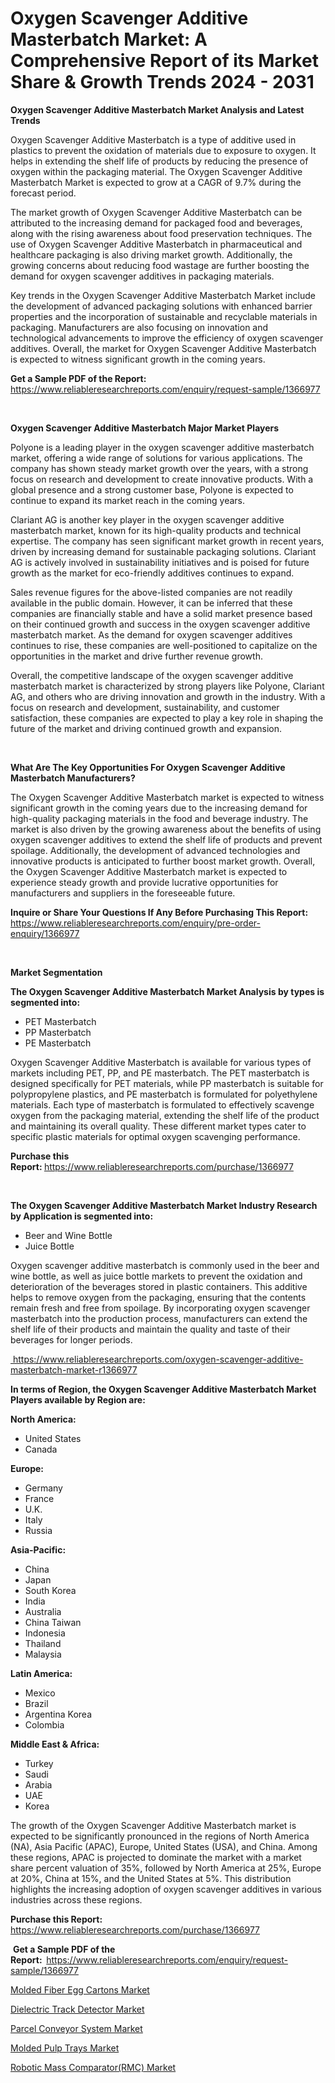 <p><h1>Oxygen Scavenger Additive Masterbatch Market: A Comprehensive Report of its Market Share & Growth Trends 2024 - 2031</h1></p><p><strong>Oxygen Scavenger Additive Masterbatch Market Analysis and Latest Trends</strong></p>
<p><p>Oxygen Scavenger Additive Masterbatch is a type of additive used in plastics to prevent the oxidation of materials due to exposure to oxygen. It helps in extending the shelf life of products by reducing the presence of oxygen within the packaging material. The Oxygen Scavenger Additive Masterbatch Market is expected to grow at a CAGR of 9.7% during the forecast period.</p><p>The market growth of Oxygen Scavenger Additive Masterbatch can be attributed to the increasing demand for packaged food and beverages, along with the rising awareness about food preservation techniques. The use of Oxygen Scavenger Additive Masterbatch in pharmaceutical and healthcare packaging is also driving market growth. Additionally, the growing concerns about reducing food wastage are further boosting the demand for oxygen scavenger additives in packaging materials.</p><p>Key trends in the Oxygen Scavenger Additive Masterbatch Market include the development of advanced packaging solutions with enhanced barrier properties and the incorporation of sustainable and recyclable materials in packaging. Manufacturers are also focusing on innovation and technological advancements to improve the efficiency of oxygen scavenger additives. Overall, the market for Oxygen Scavenger Additive Masterbatch is expected to witness significant growth in the coming years.</p></p>
<p><strong>Get a Sample PDF of the Report:&nbsp;</strong> <a href="https://www.reliableresearchreports.com/enquiry/request-sample/1366977">https://www.reliableresearchreports.com/enquiry/request-sample/1366977</a></p>
<p>&nbsp;</p>
<p><strong>Oxygen Scavenger Additive Masterbatch Major Market Players</strong></p>
<p><p>Polyone is a leading player in the oxygen scavenger additive masterbatch market, offering a wide range of solutions for various applications. The company has shown steady market growth over the years, with a strong focus on research and development to create innovative products. With a global presence and a strong customer base, Polyone is expected to continue to expand its market reach in the coming years.</p><p>Clariant AG is another key player in the oxygen scavenger additive masterbatch market, known for its high-quality products and technical expertise. The company has seen significant market growth in recent years, driven by increasing demand for sustainable packaging solutions. Clariant AG is actively involved in sustainability initiatives and is poised for future growth as the market for eco-friendly additives continues to expand.</p><p>Sales revenue figures for the above-listed companies are not readily available in the public domain. However, it can be inferred that these companies are financially stable and have a solid market presence based on their continued growth and success in the oxygen scavenger additive masterbatch market. As the demand for oxygen scavenger additives continues to rise, these companies are well-positioned to capitalize on the opportunities in the market and drive further revenue growth.</p><p>Overall, the competitive landscape of the oxygen scavenger additive masterbatch market is characterized by strong players like Polyone, Clariant AG, and others who are driving innovation and growth in the industry. With a focus on research and development, sustainability, and customer satisfaction, these companies are expected to play a key role in shaping the future of the market and driving continued growth and expansion.</p></p>
<p>&nbsp;</p>
<p><strong>What Are The Key Opportunities For Oxygen Scavenger Additive Masterbatch Manufacturers?</strong></p>
<p><p>The Oxygen Scavenger Additive Masterbatch market is expected to witness significant growth in the coming years due to the increasing demand for high-quality packaging materials in the food and beverage industry. The market is also driven by the growing awareness about the benefits of using oxygen scavenger additives to extend the shelf life of products and prevent spoilage. Additionally, the development of advanced technologies and innovative products is anticipated to further boost market growth. Overall, the Oxygen Scavenger Additive Masterbatch market is expected to experience steady growth and provide lucrative opportunities for manufacturers and suppliers in the foreseeable future.</p></p>
<p><strong>Inquire or Share Your Questions If Any Before Purchasing This Report:</strong> <a href="https://www.reliableresearchreports.com/enquiry/pre-order-enquiry/1366977">https://www.reliableresearchreports.com/enquiry/pre-order-enquiry/1366977</a></p>
<p>&nbsp;</p>
<p><strong>Market Segmentation</strong></p>
<p><strong>The Oxygen Scavenger Additive Masterbatch Market Analysis by types is segmented into:</strong></p>
<p><ul><li>PET Masterbatch</li><li>PP Masterbatch</li><li>PE Masterbatch</li></ul></p>
<p><p>Oxygen Scavenger Additive Masterbatch is available for various types of markets including PET, PP, and PE masterbatch. The PET masterbatch is designed specifically for PET materials, while PP masterbatch is suitable for polypropylene plastics, and PE masterbatch is formulated for polyethylene materials. Each type of masterbatch is formulated to effectively scavenge oxygen from the packaging material, extending the shelf life of the product and maintaining its overall quality. These different market types cater to specific plastic materials for optimal oxygen scavenging performance.</p></p>
<p><strong>Purchase this Report:&nbsp;</strong><a href="https://www.reliableresearchreports.com/purchase/1366977">https://www.reliableresearchreports.com/purchase/1366977</a></p>
<p>&nbsp;</p>
<p><strong>The Oxygen Scavenger Additive Masterbatch Market Industry Research by Application is segmented into:</strong></p>
<p><ul><li>Beer and Wine Bottle</li><li>Juice Bottle</li></ul></p>
<p><p>Oxygen scavenger additive masterbatch is commonly used in the beer and wine bottle, as well as juice bottle markets to prevent the oxidation and deterioration of the beverages stored in plastic containers. This additive helps to remove oxygen from the packaging, ensuring that the contents remain fresh and free from spoilage. By incorporating oxygen scavenger masterbatch into the production process, manufacturers can extend the shelf life of their products and maintain the quality and taste of their beverages for longer periods.</p></p>
<p><a href="https://www.reliableresearchreports.com/oxygen-scavenger-additive-masterbatch-market-r1366977">&nbsp;https://www.reliableresearchreports.com/oxygen-scavenger-additive-masterbatch-market-r1366977</a></p>
<p><strong>In terms of Region, the Oxygen Scavenger Additive Masterbatch Market Players available by Region are:</strong></p>
<p>
    <p> <strong> North America: </strong>
        <ul>
            <li>United States</li>
            <li>Canada</li>
        </ul>
        </p> 
    <p> <strong> Europe: </strong>
        <ul>
            <li>Germany</li>
            <li>France</li>
            <li>U.K.</li>
            <li>Italy</li>
            <li>Russia</li>
        </ul>
        </p> 
    <p> <strong> Asia-Pacific: </strong>
        <ul>
            <li>China</li>
            <li>Japan</li>
            <li>South Korea</li>
            <li>India</li>
            <li>Australia</li>
            <li>China Taiwan</li>
            <li>Indonesia</li>
            <li>Thailand</li>
            <li>Malaysia</li>
        </ul>
        </p> 
    <p> <strong> Latin America: </strong>
        <ul>
            <li>Mexico</li>
            <li>Brazil</li>
            <li>Argentina Korea</li>
            <li>Colombia</li>
        </ul>
        </p> 
    <p> <strong> Middle East & Africa: </strong>
        <ul>
            <li>Turkey</li>
            <li>Saudi</li>
            <li>Arabia</li>
            <li>UAE</li>
            <li>Korea</li>
        </ul>
    </p>
    </p>
<p><p>The growth of the Oxygen Scavenger Additive Masterbatch market is expected to be significantly pronounced in the regions of North America (NA), Asia Pacific (APAC), Europe, United States (USA), and China. Among these regions, APAC is projected to dominate the market with a market share percent valuation of 35%, followed by North America at 25%, Europe at 20%, China at 15%, and the United States at 5%. This distribution highlights the increasing adoption of oxygen scavenger additives in various industries across these regions.</p></p>
<p><strong>Purchase this Report: </strong><a href="https://www.reliableresearchreports.com/purchase/1366977">https://www.reliableresearchreports.com/purchase/1366977</a></p>
<p>&nbsp;<strong>Get a Sample PDF of the Report:&nbsp;&nbsp;</strong><a href="https://www.reliableresearchreports.com/enquiry/request-sample/1366977">https://www.reliableresearchreports.com/enquiry/request-sample/1366977</a></p>
<p><strong></strong></p>
<p><p><a href="https://github.com/joannagoyvaerts/Market-Research-Report-List-3/blob/main/molded-fiber-egg-cartons-market.md">Molded Fiber Egg Cartons Market</a></p><p><a href="https://www.linkedin.com/pulse/dielectric-track-detector-market-overview-global-trends-future-eqszf">Dielectric Track Detector Market</a></p><p><a href="https://issuu.com/reportprime-2/docs/parcel-conveyor-system-market-size-2030.pptx">Parcel Conveyor System Market</a></p><p><a href="https://github.com/abdelrhmankishk22/Market-Research-Report-List-5/blob/main/molded-pulp-trays-market.md">Molded Pulp Trays Market</a></p><p><a href="https://issuu.com/reportprime-2/docs/robotic-mass-comparatorrmc-market-size-2030.pptx">Robotic Mass Comparator(RMC) Market</a></p></p>